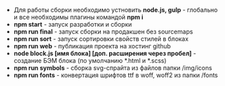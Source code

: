 * Для работы сборки необходимо устновить **node.js, gulp** - глобально и все необходимы плагины командой **npm i**
* **npm start** - запуск разработки и сборки
* **npm run final** - запуск сборки на продакшен без sourcemaps
* **npm run sort** - запуск сортировки свойств стилей в блоках
* **npm run web** - публикация проекта на хостинг github
* **node block.js [имя блока] [доп. расширения через пробел]** - создание БЭМ блока (по умолчанию *.html и *.scss)
* **npm run symbols** - сборка svg-спрайта из файлов папки /img/icons
* **npm run fonts** - конвертация шрифтов ttf в woff, woff2 из папки /fonts
